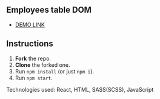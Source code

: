 ## Employees table DOM

 - [DEMO LINK](https://Smikhotur.github.io/js_employees_table_DOM/)


## Instructions
1. **Fork** the repo.
2. **Clone** the forked one.
3. Run `npm install` (or just `npm i`).
4. Run `npm start`.

Technologies used:  React, HTML, SASS(SCSS), JavaScript

